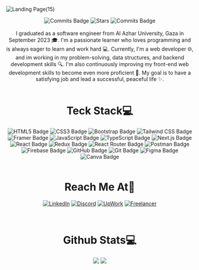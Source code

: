 ![Landing Page(15)](https://github.com/m1her/m1her/assets/106315157/09d5ed83-43dc-411e-a4cb-8353c25b05c7)


<div align="center">
    <img src="https://badges.pufler.dev/visits/m1her/badge-it?color=blueviolet" alt="Commits Badge">
    <img src="https://badges.pufler.dev/repos/m1her?color=blueviolet" alt="Stars">
    <img src="https://badges.pufler.dev/commits/monthly/m1her?color=blueviolet" alt="Commits Badge">
</div>

<br>

<div align="center">I graduated as a software engineer from Al Azhar University, Gaza in September 2023 🎓. I'm a passionate learner who loves programming and is always eager to learn and work hard 💻. Currently, I'm a web developer 🌐, and im working in my problem-solving, data structures, and backend development skills 🔍. I'm also continuously improving my front-end web development skills to become even more proficient 🚀. My goal is to have a satisfying job and lead a successful, peaceful life ✨.</div>

<br> 

<h1 align="center">Teck Stack💻</h1>
<div align="center">    
<img src="https://img.shields.io/badge/HTML5-E34F26?style=for-the-badge&logo=html5&logoColor=white" alt="HTML5 Badge">
<img src="https://img.shields.io/badge/CSS3-1572B6?style=for-the-badge&logo=css3&logoColor=white" alt="CSS3 Badge">
<img src="https://img.shields.io/badge/Bootstrap-563D7C?style=for-the-badge&logo=bootstrap&logoColor=white" alt="Bootstrap Badge">
<img src="https://img.shields.io/badge/Tailwind_CSS-38B2AC?style=for-the-badge&logo=tailwind-css&logoColor=white" alt="Tailwind CSS Badge">
<img src="https://img.shields.io/badge/Framer-black?style=for-the-badge&logo=framer&logoColor=blue" alt="Framer Badge">
<img src="https://img.shields.io/badge/JavaScript-323330?style=for-the-badge&logo=javascript&logoColor=F7DF1E" alt="JavaScript Badge">
<img src="https://img.shields.io/badge/TypeScript-007ACC?style=for-the-badge&logo=typescript&logoColor=white" alt="TypeScript Badge">
<img src="https://img.shields.io/badge/next%20js-000000?style=for-the-badge&logo=nextdotjs&logoColor=white" alt="Next.js Badge">
<img src="https://img.shields.io/badge/React-20232A?style=for-the-badge&logo=react&logoColor=61DAFB" alt="React Badge">
<img src="https://img.shields.io/badge/Redux-593D88?style=for-the-badge&logo=redux&logoColor=white" alt="Redux Badge">
<img src="https://img.shields.io/badge/React_Router-CA4245?style=for-the-badge&logo=react-router&logoColor=white" alt="React Router Badge">
<img src="https://img.shields.io/badge/Postman-FF6C37?style=for-the-badge&logo=Postman&logoColor=white" alt="Postman Badge">
<img src="https://img.shields.io/badge/firebase-ffca28?style=for-the-badge&logo=firebase&logoColor=black" alt="Firebase Badge">
<img src="https://img.shields.io/badge/GitHub-100000?style=for-the-badge&logo=github&logoColor=white" alt="GitHub Badge">
<img src="https://img.shields.io/badge/GIT-E44C30?style=for-the-badge&logo=git&logoColor=white" alt="Git Badge">
<img src="https://img.shields.io/badge/Figma-F24E1E?style=for-the-badge&logo=figma&logoColor=white" alt="Figma Badge">
<img src="https://img.shields.io/badge/Canva-%2300C4CC.svg?&style=for-the-badge&logo=Canva&logoColor=white" alt="Canva Badge">
</div>

<br> 

<h1 align="center">Reach Me At📱</h1>

<div align="center">
    
[![LinkedIn](https://img.shields.io/badge/LinkedIn-0077B5?style=for-the-badge&logo=linkedin&logoColor=white)](https://www.linkedin.com/in/maher-nassrallah-620235240/)
[![Discord](https://img.shields.io/badge/Discord-5865F2?style=for-the-badge&logo=discord&logoColor=white)](https://discordapp.com/users/311549485434142720)
[![UpWork](https://img.shields.io/badge/UpWork-6FDA44?style=for-the-badge&logo=Upwork&logoColor=white)](https://www.upwork.com/freelancers/~01930321566bca0463)
[![Freelancer](https://img.shields.io/badge/Freelancer-29B2FE?style=for-the-badge&logo=Freelancer&logoColor=white)](https://www.freelancer.com/u/m1her)

</div>


<br> 

<h1 align="center">Github Stats💻</h1>

<div align="center">
<img align=top src="https://github-readme-stats.vercel.app/api?username=m1her&show_icons=true&theme=material-palenight">
<img align=top src="https://github-readme-stats.vercel.app/api/top-langs/?username=m1her&show_icons=true&theme=material-palenight&layout=compact">
</div>





